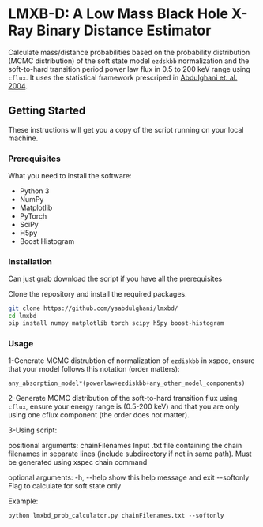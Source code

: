 # LMXB-D: A Low Mass Black Hole X-Ray Binary Distance Estimator

Calculate mass/distance probabilities based on the probability distribution (MCMC distribution) of the soft state model `ezdskbb` normalization and the soft-to-hard transition period power law flux in 0.5 to 200 keV range using `cflux`. It uses the statistical framework prescriped in [Abdulghani et. al. 2004](https://link-url-here.org).

## Getting Started

These instructions will get you a copy of the script running on your local machine.

### Prerequisites

What you need to install the software:

- Python 3
- NumPy
- Matplotlib
- PyTorch
- SciPy
- H5py
- Boost Histogram

### Installation

Can just grab download the script if you have all the prerequisites

Clone the repository and install the required packages.

```bash
git clone https://github.com/ysabdulghani/lmxbd/
cd lmxbd
pip install numpy matplotlib torch scipy h5py boost-histogram
```

### Usage

1-Generate MCMC distrubtion of normalization of `ezdiskbb` in xspec, ensure that your model follows this notation (order matters):
```
any_absorption_model*(powerlaw+ezdiskbb+any_other_model_components)
```
2-Generate MCMC distribution of the soft-to-hard transition flux using `cflux`, ensure your energy range is (0.5-200 keV) and that you are only using one cflux component (the order does not matter).

3-Using script:

positional arguments:
  chainFilenames  Input .txt file containing the chain filenames in
                  separate lines (include subdirectory if not in same
                  path). Must be generated using xspec chain command

optional arguments:
  -h, --help      show this help message and exit
  --softonly      Flag to calculate for soft state only

Example:
```
python lmxbd_prob_calculator.py chainFilenames.txt --softonly
```

  
